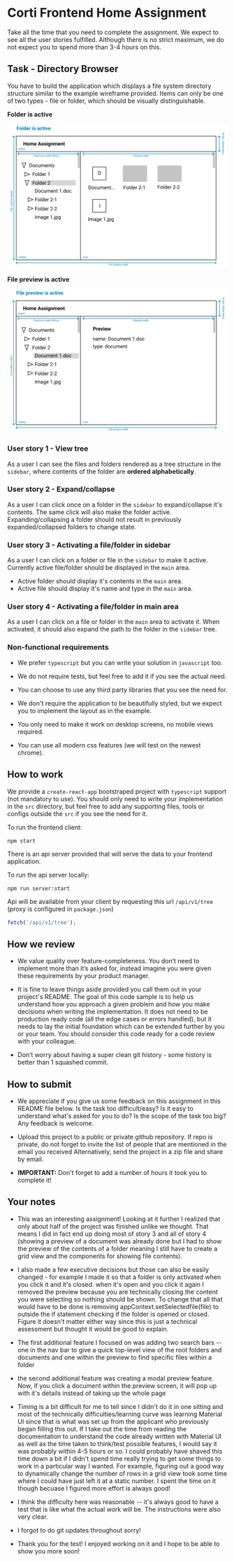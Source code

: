 # Corti Frontend Home Assignment

Take all the time that you need to complete the assignment. We expect to see all the user stories fulfilled. Although there is no strict maximum, we do not expect you to spend more than 3-4 hours on this.

## Task - Directory Browser

You have to build the application which displays a file system directory structure similar to the example wireframe provided. Items can only be one of two types - file or folder, which should be visually distinguishable.

**Folder is active**

![2](./example/2.png)

**File preview is active**

![2](./example/1.png)

### User story 1 - View tree

As a user I can see the files and folders rendered as a tree structure in the `sidebar`, where contents of the folder are **ordered alphabetically**.

### User story 2 - Expand/collapse

As a user I can click once on a folder in the `sidebar` to expand/collapse it's contents. The same click will also make the folder active. Expanding/collapsing a folder should not result in previously expanded/collapsed folders to change state.

### User story 3 - Activating a file/folder in sidebar

As a user I can click on a folder or file in the `sidebar` to make it active. Currently active file/folder should be displayed in the `main` area.

- Active folder should display it's contents in the `main` area.
- Active file should display it's name and type in the `main` area.

### User story 4 - Activating a file/folder in main area

As a user I can click on a file or folder in the `main` area to activate it. When activated, it should also expand the path to the folder in the `sidebar` tree.

### Non-functional requirements

- We prefer `typescript` but you can write your solution in `javascript` too.

- We do not require tests, but feel free to add it if you see the actual need.

- You can choose to use any third party libraries that you see the need for.

- We don't require the application to be beautifully styled, but we expect you to implement the layout as in the example.

- You only need to make it work on desktop screens, no mobile views required.

- You can use all modern css features (we will test on the newest chrome).

## How to work

We provide a `create-react-app` bootstraped project with `typescript` support (not mandatory to use). You should only need to write your implementation in the `src` directory, but feel free to add any supporting files, tools or configs outside the `src` if you see the need for it.

To run the frontend client:

```
npm start
```

There is an api server provided that will serve the data to your frontend application.

To run the api server locally:

```
npm run server:start
```

Api will be available from your client by requesting this url `/api/v1/tree` (proxy is configured in `package.json`)

```js
fetch('/api/v1/tree');
```

## How we review

- We value quality over feature-completeness. You don’t need to implement more than it’s asked for, instead imagine you were given these requirements by your product manager.

- It is fine to leave things aside provided you call them out in your project's README. The goal of this code sample is to help us understand how you approach a given problem and how you make decisions when writing the implementation. It does not need to be production ready code (all the edge cases or errors handled), but it needs to lay the initial foundation which can be extended further by you or your team. You should consider this code ready for a code review with your colleague.

- Don’t worry about having a super clean git history - some history is better than 1 squashed commit.

## How to submit

- We appreciate if you give us some feedback on this assignment in this README file below. Is the task too difficult/easy? Is it easy to understand what's asked for you to do? Is the scope of the task too big? Any feedback is welcome.

- Upload this project to a public or private github repository. If repo is private, do not forget to invite the list of people that are mentioned in the email you received Alternatively, send the project in a zip file and share by email.

- **IMPORTANT:** Don't forget to add a number of hours it took you to complete it!

## Your notes

- This was an interesting assignment! Looking at it further I realized that only about half of the project was finished unlike we thought. That means I did in fact end up doing most of story 3 and all of story 4 (showing a preview of a document was already done but I had to show the preview of the contents of a folder meaning I still have to create a grid view and the components for showing file contents).

- I also made a few executive decisions but those can also be easily changed - for example I made it so that a folder is only activated when you click it and it's closed. when it's open and you click it again I removed the preview because you are technically closing the content you were selecting so nothing should be shown. To change that all that would have to be done is removing appContext.setSelectedfile(file) to outside the if statement checking if the folder is opened or closed. Figure it doesn't matter either way since this is just a technical assessment but thought it would be good to explain.

- The first additional feature I focused on was adding two search bars -- one in the nav bar to give a quick top-level view of the root folders and documents and one within the preview to find specific files within a folder

- the second additional feature was creating a modal preview feature. Now, if you click a document within the preview screen, it will pop up with it's details instead of taking up the whole page

- Timing is a bit difficult for me to tell since I didn't do it in one sitting and most of the technically difficulties/learning curve was learning Material UI since that is what was set up from the applicant who previously began filling this out. If I take out the time from reading the documentation to understand the code already written with Material UI as well as the time taken to think/test possible features, I would say it was probably within 4-5 hours or so. I could probably have shaved this time down a bit if I didn't spend time really trying to get some things to work in a particular way I wanted. For example, figuring out a good way to dynamically change the number of rows in a grid view took some time where I could have just left it at a static number. I spent the time on it though becuase I figured more effort is always good!

- I think the difficulty here was reasonable -- it's always good to have a test that is like what the actual work will be. The instructions were also very clear.

- I forgot to do git updates throughout sorry!

- Thank you for the test! I enjoyed working on it and I hope to be able to show you more soon!

